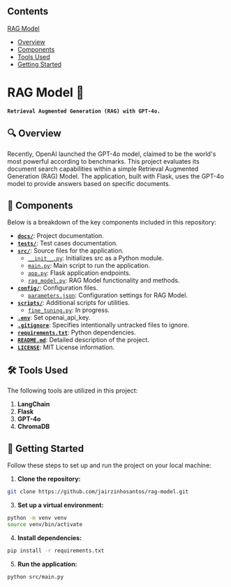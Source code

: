 ## Contents
[RAG Model](#rag-model-robot)<br>
- [Overview](#mag-overview)<br>
- [Components](#open_file_folder-components)<br>
- [Tools Used](#hammer_and_wrench-tools-used)<br>
- [Getting Started](#rocket-getting-started)<br>
<!--- - [References](#books-references)<br> -->

# RAG Model :robot:

**`Retrieval Augmented Generation (RAG) with GPT-4o.`**

## :mag: Overview
Recently, OpenAI launched the GPT-4o model, claimed to be the world's most powerful according to benchmarks. This project evaluates its document search capabilities within a simple Retrieval Augmented Generation (RAG) Model. The application, built with Flask, uses the GPT-4o model to provide answers based on specific documents.

## :open_file_folder: Components
Below is a breakdown of the key components included in this repository:

- [**`docs/`**](docs/readme.md): Project documentation.
- [**`tests/`**](tests/readme.md): Test cases documentation.
- [**`src/`**](src/): Source files for the application.
  - [`__init__.py`](src/__init__.py): Initializes src as a Python module.
  - [`main.py`](src/main.py): Main script to run the application.
  - [`app.py`](src/app.py): Flask application endpoints.
  - [`rag_model.py`](src/rag_model.py): RAG Model functionality and methods.
- [**`config/`**](config/): Configuration files.
  - [`parameters.json`](config/parameters.json): Configuration settings for RAG Model.
- [**`scripts/`**](scripts/): Additional scripts for utilities.
  - [`fine_tuning.py`](scripts/fine_tuning.py): In progress.
- [**`.env`**](.env): Set openai_api_key.
- [**`.gitignore`**](.gitignore): Specifies intentionally untracked files to ignore.
- [**`requirements.txt`**](requirements.txt): Python dependencies.
- [**`README.md`**](README.md): Detailed description of the project.
- [**`LICENSE`**](LICENSE): MIT License information.


## :hammer_and_wrench: Tools Used
The following tools are utilized in this project:

1. **LangChain**
2. **Flask**
3. **GPT-4o**
4. **ChromaDB**

## :rocket: Getting Started
Follow these steps to set up and run the project on your local machine:

1. **Clone the repository:**

``` bash
git clone https://github.com/jairzinhosantos/rag-model.git
```

3. **Set up a virtual environment:**

``` bash
python -m venv venv
source venv/bin/activate
```

4. **Install dependencies:**

``` bash
pip install -r requirements.txt
```

5. **Run the application:**

``` bash
python src/main.py
```


<!---
## :books: References
[^1]: [x](y)
[^2]: [x](y)
[^3]: [x](y)
[^4]: [x](y)
-->

